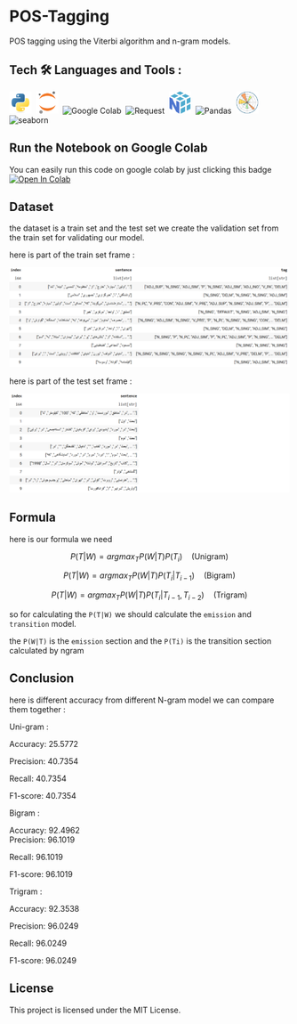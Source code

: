 # POS-Tagging
POS tagging using the Viterbi algorithm and n-gram models.

## Tech :hammer_and_wrench: Languages and Tools :

<div>
  <img src="https://github.com/devicons/devicon/blob/master/icons/python/python-original.svg" title="Python" alt="Python" width="40" height="40"/>&nbsp;
  <img src="https://github.com/devicons/devicon/blob/master/icons/jupyter/jupyter-original.svg" title="Jupyter Notebook" alt="Jupyter Notebook" width="40" height="40"/>&nbsp;
  <img src="https://assets.st-note.com/img/1670632589167-x9aAV8lmnH.png" title="Google Colab" alt="Google Colab" width="40" height="40"/>&nbsp;
  <img src="https://raw.githubusercontent.com/psf/requests/master/ext/requests-logo.png" title="Request" alt="Request" width="40" height="40"/>&nbsp;
  <img src="https://github.com/devicons/devicon/blob/master/icons/numpy/numpy-original.svg" title="Numpy" alt="Numpy" width="40" height="40"/>&nbsp;
  <img src="https://avatars.githubusercontent.com/u/83768144?s=200&v=4"  title="Pandas" alt="Pandas" width="40" height="40"/>&nbsp;
  <img src="https://github.com/devicons/devicon/blob/master/icons/matplotlib/matplotlib-original.svg"  title="MatPlotLib" alt="MatPlotLib" width="40" height="40"/>&nbsp;
  <img src="https://cdn.worldvectorlogo.com/logos/seaborn-1.svg"  title="seaborn" alt="seaborn" width="40" height="40"/>&nbsp;
</div>

## Run the Notebook on Google Colab

You can easily run this code on google colab by just clicking this badge [![Open In Colab](https://colab.research.google.com/assets/colab-badge.svg)](https://colab.research.google.com/github/AsadiAhmad/POS-Tagging/blob/main/Code/POS_Tagging.ipynb)

## Dataset

the dataset is a train set and the test set we create the validation set from the train set for validating our model. 

here is part of the train set frame :

<img src="/Pictures/1.PNG"/>

here is part of the test set frame :

<img src="/Pictures/2.PNG"/>

## Formula

here is our formula we need

```math
P(T|W) = argmax_T P(W|T)P(T_i) \quad \text{(Unigram)}
```

```math
P(T|W) = argmax_T P(W|T)P(T_i|T_{i-1}) \quad \text{(Bigram)}
```

```math
P(T|W) = argmax_T P(W|T)P(T_i|T_{i-1},T_{i-2}) \quad \text{(Trigram)}
```

so for calculating the `P(T|W)` we should calculate the `emission` and `transition` model.

the `P(W|T)` is the `emission` section and the `P(Ti)` is the transition section calculated by ngram

## Conclusion

here is different accuracy from different N-gram model we can compare them together :


Uni-gram :


Accuracy: 25.5772

Precision: 40.7354

Recall: 40.7354

F1-score: 40.7354


Bigram :


Accuracy: 92.4962\
Precision: 96.1019

Recall: 96.1019

F1-score: 96.1019


Trigram :


Accuracy: 92.3538

Precision: 96.0249

Recall: 96.0249

F1-score: 96.0249

## License

This project is licensed under the MIT License.
